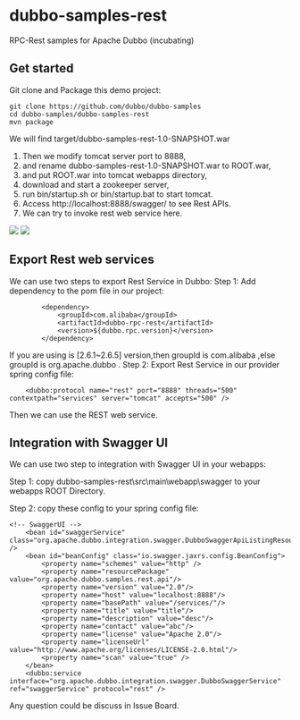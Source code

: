 # dubbo-samples-rest
RPC-Rest samples for Apache Dubbo (incubating)

## Get started

Git clone and Package this demo project:
```
git clone https://github.com/dubbo/dubbo-samples
cd dubbo-samples/dubbo-samples-rest
mvn package
```

We will find target/dubbo-samples-rest-1.0-SNAPSHOT.war
1. Then we modify tomcat server port to 8888, 
2. and rename dubbo-samples-rest-1.0-SNAPSHOT.war to ROOT.war,
3. and put ROOT.war into tomcat webapps directory, 
4. download and start a zookeeper server,
5. run bin/startup.sh or bin/startup.bat to start tomcat.
6. Access http://localhost:8888/swagger/ to see Rest APIs.
7. We can try to invoke rest web service here.

![](https://raw.githubusercontent.com/dubbo/dubbo-samples/master/dubbo-samples-rest/screenshots/01.png)
![](https://raw.githubusercontent.com/dubbo/dubbo-samples/master/dubbo-samples-rest/screenshots/02.png)

## Export Rest web services 

We can use two steps to export Rest Service in Dubbo:
Step 1: Add dependency to the pom file in our project:
```
        <dependency>
            <groupId>com.alibaba</groupId>
            <artifactId>dubbo-rpc-rest</artifactId>
            <version>${dubbo.rpc.version}</version>
        </dependency>
```
If you are using is [2.6.1~2.6.5] version,then groupId is com.alibaba ,else groupId is org.apache.dubbo .
Step 2: Export Rest Service in our provider spring config file:

```
    <dubbo:protocol name="rest" port="8888" threads="500" contextpath="services" server="tomcat" accepts="500" />
```

Then we can use the REST web service.

## Integration with Swagger UI

We can use two step to integration with Swagger UI in your webapps:

Step 1: copy dubbo-samples-rest\src\main\webapp\swagger to your webapps ROOT Directory.

Step 2: copy these config to your spring config file:

```
<!-- SwaggerUI -->
    <bean id="swaggerService" class="org.apache.dubbo.integration.swagger.DubboSwaggerApiListingResource" />
    <bean id="beanConfig" class="io.swagger.jaxrs.config.BeanConfig">
        <property name="schemes" value="http" />
        <property name="resourcePackage" value="org.apache.dubbo.samples.rest.api"/>
        <property name="version" value="2.0"/>
        <property name="host" value="localhost:8888"/>
        <property name="basePath" value="/services/"/>
        <property name="title" value="title"/>
        <property name="description" value="desc"/>
        <property name="contact" value="abc"/>
        <property name="license" value="Apache 2.0"/>
        <property name="licenseUrl" value="http://www.apache.org/licenses/LICENSE-2.0.html"/>
        <property name="scan" value="true" />
    </bean>
    <dubbo:service interface="org.apache.dubbo.integration.swagger.DubboSwaggerService" ref="swaggerService" protocol="rest" />

```

Any question could be discuss in Issue Board.
